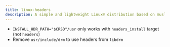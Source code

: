 ```yaml
---
title: linux-headers
description: A simple and lightweight Linux® distribution based on musl libc and toybox
---
```


- `INSTALL_HDR_PATH="$CRSD"/usr` only works with `headers_install` target (not `headers`)
- Remove `usr/include/drm` to use headers from `libdrm`
